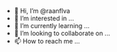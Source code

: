- 👋 Hi, I’m @raanflva
- 👀 I’m interested in ...
- 🌱 I’m currently learning ...
- 💞️ I’m looking to collaborate on ...
- 📫 How to reach me ...

<!---
raanflva/raanflva is a ✨ special ✨ repository because its `README.md` (this file) appears on your GitHub profile.
You can click the Preview link to take a look at your changes.
--->
